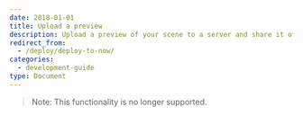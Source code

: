 ```yaml
---
date: 2018-01-01
title: Upload a preview
description: Upload a preview of your scene to a server and share it offchain.
redirect_from:
  - /deploy/deploy-to-now/
categories:
  - development-guide
type: Document
---
```


> Note: This functionality is no longer supported.

<!--
Previews of Decentraland scenes can run as standalone pages, just as you can run a preview locally in your machine. This is a fantastic way to share interactive previews of your content with others!

Decentraland scene previews are compatible with the following hosting platforms:

- [Vercel](https://vercel.com/) _(free)_
- [GitHub pages](https://pages.github.com/) _(free)_
- [Amazon S3](https://aws.amazon.com/s3/)

Once uploaded to one of these platforms, the only thing that others have to do in order to explore your scene is open a link. They don’t need to install the CLI, Node, NPM, or any of the other tools that would be required to run the preview on their local machine.

For example here are some scenes that are currently running in Vercel:

- [Block Dog](https://blockdog-navy.vercel.app)
- [Humming birds](https://hummingbirds.vercel.app)

Note that it's not necessary to own LAND to upload a scene preview to a server. The uploaded content isn't linked to the blockchain in any way. When running the preview, other adjacent parcels appear as empty.

## Before you begin

To upload a preview to a server, make sure you’re using the latest version of the SDK. Check the **Release notes** section if you're not sure.

Remember that the SDK version is specified in the scene and is determined when you first create it with the CLI. So, if you have a scene you created with an older version of the CLI, and then update the CLI, you will need to manually update the scene so it references the latest version of the SDK.

Your scene must also be compiled, as what you'll be uploading are the files in the `/bin` folder instead of in the `/src` folder.

If you haven't compiled your scene with the latest changes, you can do it by running `npm install`. The scene is also compiled automatically every time you run a preview with `dcl start`, or run `dcl build` to compile without running.

## Prepare a scene for deploying

To deploy your scene to a hosting service like Vercel, GitHub pages, or Amazon S3, you must first export your scene's code to the format of a static webpage. To do this, run the following command:

```
dcl export
```

This creates a new folder named `export` in your project directory. This folder contains everything needed to run your scene, in a format that's compatible with most hosting services.

Upload only the contents of the `export` folder to the hosting service.

> Note: The `/export` folder is built based on the contents of the `/bin` folder. Make sure that the latest version of your scene's source code has been compiled before running the `dcl export` command. You can compile your scene by running `npm install` or `dcl start`.

## Deploy to Vercel

To deploy a scene to Vercel:

1. Make sure you have the latest version of the _Vercel CLI_, and of the _Decentraland CLI_ installed.

   ```
   npm i -g vercel
   ```

2. Run the following command form the scene's `export` folder (that you created with the `dcl export` command):

   ```
   vercel
   ```

   The console will show you the output of the server as it installs the necessary dependencies to run your scene. This takes a few minutes.

3. When done, the URL to the server should automatically be added to your clipboard, ready to paste in a browser!

   You can otherwise get the link in the console's output, it will resemble something like `https://myscene-gnezxvoayw.now.sh`.

   > Tip: The URL will take the folder name as part of the path. You can rename the `export` folder to anything you want. That won't affect the scene, but it will change the URL.

4. Share the link with anyone you want! Vercel will keep hosting your scene at that link indeterminably.

> Note: Keep in mind that the free version of Vercel enforces a maximum file size of 50 MB.

Optionally, you can alias your deployment with now.sh domain, or any domain you have registered at Vercel. The following eample uses the decentraland.now.sh domain:

```
vercel alias set {deploymentId} decentraland.now.sh
```

## Multiplayer considerations

Note that scenes deployed to a server behave as single player experiences.

Player positions are shared, but each player runs the scene locally in their browser. If the scene can be modified by a player's interaction, each player will see the scene in a different state.

To synchronize the scene's state amongst players, there are two approaches (see [multiplayer considerations]({{ site.baseurl }}{% post_url /development-guide/2018-01-10-remote-scene-considerations %}) ) If you use a remote server to sync the state amongst the various players, then you should also deploy the server somewhere, separate from the scene. You can also deploy the server to Vercel, by following the steps below.

#### Upload multiplayer scenes

If you created your scene with a multiplayer server, then you need to make two separate deployments, one for the server and another for the scene client.

For example, to deploy both server and the scene client to Vercel, follow these steps:

1. Change directory to the `/server` folder and run the following command to deploy just the server:

   ```
   vercel
   ```

2) Copy the URL from the deployed project.

3) In the `/scene` folder, modify the code so that it points to the link of the server you deployed to Vercel (the URL you just copied).

   If your scene uses a websocket connection, you must modify the URL address manually so that it begins with _wss_ (web socket secure) instead of _https_.

   For example, if the server’s address is `https://dcl-project-fsutefbepd.now.sh/`, you should modify it to `wss://dcl-project-fsutefbepd.now.sh/`.

4) Deploy the full scene folder, running

   ```
   vercel
   ```

5) Once the upload is completed, the URL to the scene preview should be in your clipboard, ready to share.

-->
